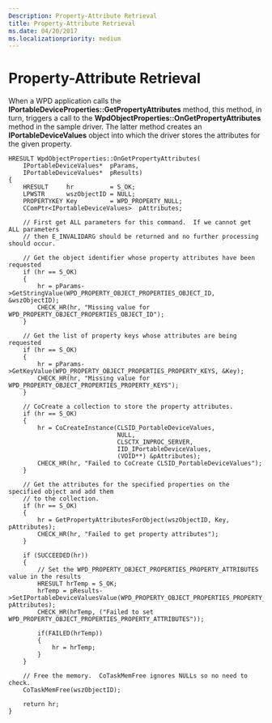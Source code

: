 ```yaml
---
Description: Property-Attribute Retrieval
title: Property-Attribute Retrieval
ms.date: 04/20/2017
ms.localizationpriority: medium
---
```


# Property-Attribute Retrieval


When a WPD application calls the **IPortableDeviceProperties::GetPropertyAttributes** method, this method, in turn, triggers a call to the **WpdObjectProperties::OnGetPropertyAttributes** method in the sample driver. The latter method creates an **IPortableDeviceValues** object into which the driver stores the attributes for the given property.

```ManagedCPlusPlus
HRESULT WpdObjectProperties::OnGetPropertyAttributes(
    IPortableDeviceValues*  pParams,
    IPortableDeviceValues*  pResults)
{
    HRESULT     hr          = S_OK;
    LPWSTR      wszObjectID = NULL;
    PROPERTYKEY Key         = WPD_PROPERTY_NULL;
    CComPtr<IPortableDeviceValues>  pAttributes;

    // First get ALL parameters for this command.  If we cannot get ALL parameters
    // then E_INVALIDARG should be returned and no further processing should occur.

    // Get the object identifier whose property attributes have been requested
    if (hr == S_OK)
    {
        hr = pParams->GetStringValue(WPD_PROPERTY_OBJECT_PROPERTIES_OBJECT_ID, &wszObjectID);
        CHECK_HR(hr, "Missing value for WPD_PROPERTY_OBJECT_PROPERTIES_OBJECT_ID");
    }

    // Get the list of property keys whose attributes are being requested
    if (hr == S_OK)
    {
        hr = pParams->GetKeyValue(WPD_PROPERTY_OBJECT_PROPERTIES_PROPERTY_KEYS, &Key);
        CHECK_HR(hr, "Missing value for WPD_PROPERTY_OBJECT_PROPERTIES_PROPERTY_KEYS");
    }

    // CoCreate a collection to store the property attributes.
    if (hr == S_OK)
    {
        hr = CoCreateInstance(CLSID_PortableDeviceValues,
                              NULL,
                              CLSCTX_INPROC_SERVER,
                              IID_IPortableDeviceValues,
                              (VOID**) &pAttributes);
        CHECK_HR(hr, "Failed to CoCreate CLSID_PortableDeviceValues");
    }

    // Get the attributes for the specified properties on the specified object and add them
    // to the collection.
    if (hr == S_OK)
    {
        hr = GetPropertyAttributesForObject(wszObjectID, Key, pAttributes);
        CHECK_HR(hr, "Failed to get property attributes");
    }

    if (SUCCEEDED(hr))
    {
        // Set the WPD_PROPERTY_OBJECT_PROPERTIES_PROPERTY_ATTRIBUTES value in the results
        HRESULT hrTemp = S_OK;
        hrTemp = pResults->SetIPortableDeviceValuesValue(WPD_PROPERTY_OBJECT_PROPERTIES_PROPERTY_ATTRIBUTES, pAttributes);
        CHECK_HR(hrTemp, ("Failed to set WPD_PROPERTY_OBJECT_PROPERTIES_PROPERTY_ATTRIBUTES"));

        if(FAILED(hrTemp))
        {
            hr = hrTemp;
        }
    }

    // Free the memory.  CoTaskMemFree ignores NULLs so no need to check.
    CoTaskMemFree(wszObjectID);

    return hr;
}
```

 

 




